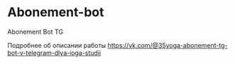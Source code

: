 # Abonement-bot
Abonement Bot TG

Подробнее об описании работы https://vk.com/@35yoga-abonement-tg-bot-v-telegram-dlya-ioga-studii


